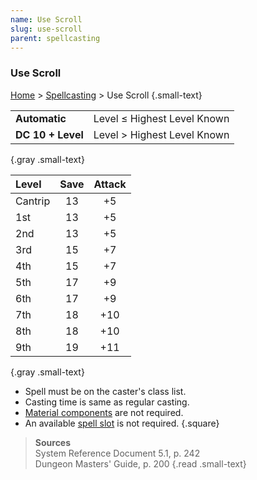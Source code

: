 ```yaml
---
name: Use Scroll
slug: use-scroll
parent: spellcasting
---
```

### Use Scroll
[Home](dm-operations-center) > [Spellcasting](spellcasting) > Use Scroll {.small-text}

|||
| :---------------- | :-------------------------- |
| **Automatic**     | Level ≤ Highest Level Known |
| **DC 10 + Level** | Level > Highest Level Known |
{.gray .small-text}

| Level   | Save   | Attack   |
| :------ | :----: | :------: |
| Cantrip |   13   |    +5    |
| 1st     |   13   |    +5    |
| 2nd     |   13   |    +5    |
| 3rd     |   15   |    +7    |
| 4th     |   15   |    +7    |
| 5th     |   17   |    +9    |
| 6th     |   17   |    +9    |
| 7th     |   18   |   +10    |
| 8th     |   18   |   +10    |
| 9th     |   19   |   +11    |
{.gray .small-text}

- Spell must be on the caster's class list.
- Casting time is same as regular casting.
- [Material components](spell-components) are not required.
- An available [spell slot](spell-levels-and-slots) is not required.
{.square}

> **Sources** <br/>
> System Reference Document 5.1, p. 242<br/>
> Dungeon Masters' Guide, p. 200
{.read .small-text}
